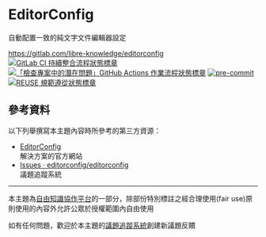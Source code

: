 # EditorConfig

自動配置一致的純文字文件編輯器設定

<https://gitlab.com/libre-knowledge/editorconfig>  
[![GitLab CI 持續整合流程狀態標章](https://gitlab.com/libre-knowledge/editorconfig/badges/main/pipeline.svg?ignore_skipped=true "點擊查看 GitLab CI 持續整合流程的運行狀態")](https://gitlab.com/libre-knowledge/editorconfig/-/commits/main) [![「檢查專案中的潛在問題」GitHub Actions 作業流程狀態標章](https://github.com/libre-knowledge/editorconfig/actions/workflows/check-potential-problems.yml/badge.svg "本專案使用 GitHub Actions 自動化檢查專案中的潛在問題")](https://github.com/libre-knowledge/editorconfig/actions/workflows/check-potential-problems.yml) [![pre-commit](https://img.shields.io/badge/pre--commit-enabled-brightgreen?logo=pre-commit&logoColor=white "本專案使用 pre-commit 檢查專案中的潛在問題")](https://github.com/pre-commit/pre-commit) [![REUSE 規範遵從狀態標章](https://api.reuse.software/badge/gitlab.com/libre-knowledge/editorconfig "本專案遵從 REUSE 規範降低軟體授權合規成本")](https://api.reuse.software/info/gitlab.com/libre-knowledge/editorconfig)

<!--
## 基本概念

以下列舉本主題相關的基本概念說明資源：

（待補）

## 解決方案

以下列舉本主題相關的解決方案：

（待補）

## 子主題

以下列舉本主題相關的主題：

-->

## 參考資料

以下列舉撰寫本主題內容時所參考的第三方資源：

* [EditorConfig](https://editorconfig.org/)  
  解決方案的官方網站
* [Issues · editorconfig/editorconfig](https://github.com/editorconfig/editorconfig/issues)  
  議題追蹤系統

---

本主題為[自由知識協作平台](https://gitlab.com/libre-knowledge/libre-knowledge)的一部分，除部份特別標註之經合理使用(fair use)原則使用的內容外允許公眾於授權範圍內自由使用

如有任何問題，歡迎於本主題的[議題追蹤系統](https://gitlab.com/libre-knowledge/editorconfig/-/issues)創建新議題反饋
